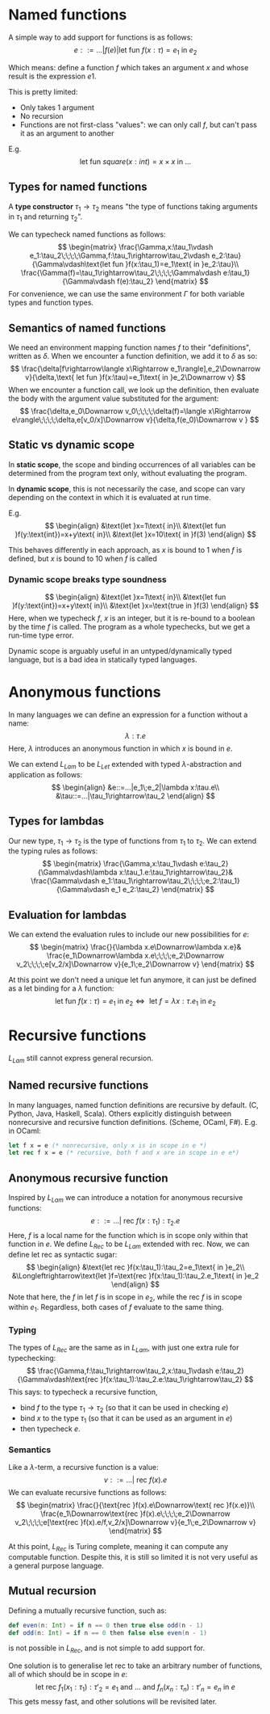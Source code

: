 # Named functions
A simple way to add support for functions is as follows:
$$
e::=...|f(e)|\text{let fun }f(x:\tau)=e_1\text{ in }e_2
$$

Which means: define a function $f$ which takes an argument $x$ and whose result is the expression $e1$.

This is pretty limited:
- Only takes 1 argument
- No recursion
- Functions are not first-class "values": we can only call $f$, but can't pass it as an argument to another

E.g.
$$
\text{let fun }square(x:int)=x\times x\text{ in }...
$$

## Types for named functions
A **type constructor** $\tau_1\rightarrow\tau_2$ means "the type of functions taking arguments in $\tau_1$ and returning $\tau_2$".

We can typecheck named functions as follows:
$$
\begin{matrix}
\frac{\Gamma,x:\tau_1\vdash e_1:\tau_2\;\;\;\;\Gamma,f:\tau_1\rightarrow\tau_2\vdash e_2:\tau}{\Gamma\vdash\text{let fun }f(x:\tau_1)=e_1\text{ in }e_2:\tau}\\
\frac{\Gamma(f)=\tau_1\rightarrow\tau_2\;\;\;\;\Gamma\vdash e:\tau_1}{\Gamma\vdash f(e):\tau_2}
\end{matrix}
$$
For convenience, we can use the same environment $\Gamma$ for both variable types and function types.
## Semantics of named functions
We need an environment mapping function names $f$ to their "definitions", written as $\delta$.
When we encounter a function definition, we add it to $\delta$ as so:
$$
\frac{\delta[f\rightarrow\langle x\Rightarrow e_1\rangle],e_2\Downarrow v}{\delta,\text{ let fun }f(x:\tau)=e_1\text{ in }e_2\Downarrow v}
$$
When we encounter a function call, we look up the definition, then evaluate the body with the argument value substituted for the argument:
$$
\frac{\delta,e_0\Downarrow v_0\;\;\;\;\delta(f)=\langle x\Rightarrow e\rangle\;\;\;\;\delta,e[v_0/x]\Downarrow v}{\delta,f(e_0)\Downarrow v
}
$$
## Static vs dynamic scope
In **static scope**, the scope and binding occurrences of all variables can be determined from the program text only, without evaluating the program.

In **dynamic scope**, this is not necessarily the case, and scope can vary depending on the context in which it is evaluated at run time.

E.g.
$$
\begin{align}
&\text{let }x=1\text{ in}\\
&\text{let fun }f(y:\text{int})=x+y\text{ in}\\
&\text{let }x=10\text{ in }f(3)
\end{align}
$$

This behaves differently in each approach, as $x$ is bound to $1$ when $f$ is defined, but $x$ is bound to $10$ when $f$ is called

### Dynamic scope breaks type soundness
$$
\begin{align}
&\text{let }x=1\text{ in}\\
&\text{let fun }f(y:\text{int})=x+y\text{ in}\\
&\text{let }x=\text{true in }f(3)
\end{align}
$$
Here, when we typecheck $f$, $x$ is an integer, but it is re-bound to a boolean by the time $f$ is called.
The program as a whole typechecks, but we get a run-time type error.

Dynamic scope is arguably useful in an untyped/dynamically typed language, but is a bad idea in statically typed languages.

# Anonymous functions
In many languages we can define an expression for a function without a name:
$$
\lambda:\tau.e
$$
Here, $\lambda$ introduces an anonymous function in which $x$ is bound in $e$.

We can extend $L_{Lam}$ to be $L_{Let}$ extended with typed $\lambda$-abstraction and application as follows:
$$
\begin{align}
&e::=...|e_1\;e_2|\lambda x:\tau.e\\
&\tau::=...|\tau_1\rightarrow\tau_2
\end{align}
$$
## Types for lambdas
Our new type, $\tau_1\rightarrow\tau_2$ is the type of functions from $\tau_1$ to $\tau_2$.
We can extend the typing rules as follows:
$$
\begin{matrix}
\frac{\Gamma,x:\tau_1\vdash e:\tau_2}{\Gamma\vdash\lambda x:\tau_1.e:\tau_1\rightarrow\tau_2}&
\frac{\Gamma\vdash e_1:\tau_1\rightarrow\tau_2\;\;\;\;e_2:\tau_1}{\Gamma\vdash e_1 e_2:\tau_2}
\end{matrix}
$$

## Evaluation for lambdas
We can extend the evaluation rules to include our new possibilities for $e$:
$$
\begin{matrix}
\frac{}{\lambda x.e\Downarrow\lambda x.e}&
\frac{e_1\Downarrow\lambda x.e\;\;\;\;e_2\Downarrow v_2\;\;\;\;e[v_2/x]\Downarrow v}{e_1\;e_2\Downarrow v}
\end{matrix}
$$

At this point we don't need a unique $\text{let fun}$ anymore, it can just be defined as a $\text{let}$ binding for a $\lambda$ function:
$$
\text{let fun }f(x:\tau)=e_1\text{ in }e_2\Leftrightarrow\text{ let }f=\lambda x:\tau.e_1\text{ in }e_2
$$

# Recursive functions
$L_{Lam}$ still cannot express general recursion.

## Named recursive functions
In many languages, named function definitions are recursive by default. (C, Python, Java, Haskell, Scala).
Others explicitly distinguish between nonrecursive and recursive function definitions. (Scheme, OCaml, F#).
E.g. in OCaml:
```OCaml
let f x = e (* nonrecursive, only x is in scope in e *)
let rec f x = e (* recursive, both f and x are in scope in e e*)
```

## Anonymous recursive function
Inspired by $L_{Lam}$ we can introduce a notation for anonymous recursive functions:
$$
e::=...|\text{ rec }f(x:\tau_1):\tau_2.e
$$
Here, $f$ is a local name for the function which is in scope only within that function in $e$.
We define $L_{Rec}$ to be $L_{Lam}$ extended with $\text{rec}$.
Now, we can define $\text{let rec}$ as syntactic sugar:
$$
\begin{align}
&\text{let rec }f(x:\tau_1):\tau_2=e_1\text{ in }e_2\\
&\Longleftrightarrow\text{let }f=\text{rec }f(x:\tau_1):\tau_2.e_1\text{ in }e_2
\end{align}
$$
Note that here, the $f$ in $\text{let }f$ is in scope in $e_2$, while the $\text{rec }f$ is in scope within $e_1$. Regardless, both cases of $f$ evaluate to the same thing.
### Typing
The types of $L_{Rec}$ are the same as in $L_{Lam}$, with just one extra rule for typechecking:
$$
\frac{\Gamma,f:\tau_1\rightarrow\tau_2,x:\tau_1\vdash e:\tau_2}{\Gamma\vdash\text{rec }f(x:\tau_1):\tau_2.e:\tau_1\rightarrow\tau_2}
$$
This says: to typecheck a recursive function,
- bind $f$ to the type $\tau_1\rightarrow\tau_2$ (so that it can be used in checking $e$)
- bind $x$ to the type $\tau_1$ (so that it can be used as an argument in $e$)
- then typecheck $e$.
### Semantics
Like a $\lambda$-term, a recursive function is a value:
$$
v::=...|\text{ rec }f(x).e
$$
We can evaluate recursive functions as follows:
$$
\begin{matrix}
\frac{}{\text{rec }f(x).e\Downarrow\text{ rec }f(x.e)}\\
\frac{e_1\Downarrow\text{rec }f(x).e\;\;\;\;e_2\Downarrow v_2\;\;\;\;e[\text{rec }f(x).e/f,v_2/x]\Downarrow v}{e_1\;e_2\Downarrow v}
\end{matrix}
$$

At this point, $L_{Rec}$ is Turing complete, meaning it can compute any computable function. Despite this, it is still so limited it is not very useful as a general purpose language.
## Mutual recursion
Defining a mutually recursive function, such as:
```scala
def even(n: Int) = if n == 0 then true else odd(n - 1)
def odd(n: Int) = if n == 0 then false else even(n - 1)
```
is not possible in $L_{Rec}$, and is not simple to add support for.

One solution is to generalise $\text{let rec}$ to take an arbitrary number of functions, all of which should be in scope in $e$:
$$
\text{let rec }f_1(x_1:\tau_1):\tau'_2=e_1\text{ and }...\text{ and }f_n(x_n:\tau_n):\tau'_n=e_n\text{ in }e
$$
This gets messy fast, and other solutions will be revisited later.